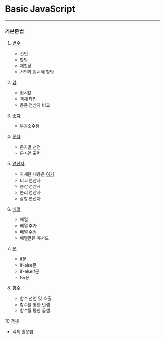# Basic JavaScript

---

### 기본문법

1. [변수](https://github.com/NewBean0312/JavaScript-study/blob/0189d2ca2d970547e9d6bee768aee2f37effdf8a/variable.js)

   - 선언
   - 할당
   - 재할당
   - 선언과 동시에 할당

2. [값](https://github.com/NewBean0312/JavaScript-study/blob/6180c1db76ea6edea44419b67151cc68045bc64d/%EA%B8%B0%EB%B3%B8%20%EB%AC%B8%EB%B2%95/value.js)

   - 원시값
   - 객체 타입
   - 동등 연산자 비교

3. [숫자](https://github.com/NewBean0312/JavaScript-study/blob/17a594ac2ac67f831c36908260699b16c4c602ed/%EA%B8%B0%EB%B3%B8%20%EB%AC%B8%EB%B2%95/number.js)

   - 부동소수점

4. [문자](https://github.com/NewBean0312/JavaScript-study/blob/fd38c087ba407991e682e3c8a8ed78f2c61b9436/%EA%B8%B0%EB%B3%B8%20%EB%AC%B8%EB%B2%95/word.js)

   - 문자열 선언
   - 문자열 출력

5. [연산자](https://github.com/NewBean0312/JavaScript-study/blob/d14ec06669f8db38d6c2f545492bb3409a0e931e/%EA%B8%B0%EB%B3%B8%20%EB%AC%B8%EB%B2%95/operator.js)

   - 자세한 내용은 [여기](https://developer.mozilla.org/ko/docs/Web/JavaScript/Reference/Operators)
   - 비교 연산자
   - 증감 연산자
   - 논리 연산자
   - 삼항 연산자

6. [배열](https://github.com/NewBean0312/JavaScript-study/blob/b08eab5e688c174ab4cdf36a73b54f66131b73c0/%EA%B8%B0%EB%B3%B8%20%EB%AC%B8%EB%B2%95/attay.js)

   - 배열
   - 배열 추가
   - 배열 수정
   - 배열관련 메서드

7. [문](https://github.com/NewBean0312/JavaScript-study/blob/0739d2d30cacd40bcda3fbd768dd8effc201b328/%EA%B8%B0%EB%B3%B8%20%EB%AC%B8%EB%B2%95/statement.js)

   - if문
   - if-else문
   - if-elseif문
   - for문

8. [함수](https://github.com/NewBean0312/JavaScript-study/blob/4c82742c2b78a78f58e40bd41b4093bab4b9b23c/%EA%B8%B0%EB%B3%B8%20%EB%AC%B8%EB%B2%95/function.js)

   - 함수 선언 및 호출
   - 함수를 통한 덧셈
   - 함수를 통한 곱셈 

10 [객체](https://github.com/NewBean0312/JavaScript-study/blob/main/BASIC%20%EC%9E%90%EB%B0%94%EC%8A%A4%ED%81%AC%EB%A6%BD%ED%8A%B8/%EA%B8%B0%EB%B3%B8%20%EB%AC%B8%EB%B2%95/object.js)
  - 객체 활용법
